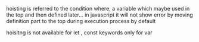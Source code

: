 hoisting is referred to the condition where, a variable which maybe used in the top and then defined later... in javascript it will not show error by moving definition part to the top during execution process by default

hoisitng is not available for let , const keywords only for var 
